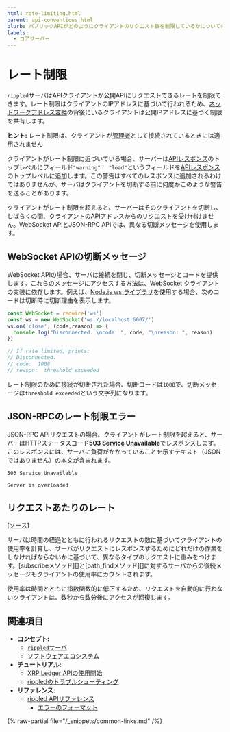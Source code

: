 ```yaml
---
html: rate-limiting.html
parent: api-conventions.html
blurb: パブリックAPIがどのようにクライアントのリクエスト数を制限しているかについての説明です。
labels:
  - コアサーバー
---
```

# レート制限

`rippled`サーバはAPIクライアントが公開APIにリクエストできるレートを制限できます。レート制限はクライアントのIPアドレスに基づいて行われるため、[ネットワークアドレス変換](https://ja.wikipedia.org/wiki/ネットワークアドレス変換)の背後にいるクライアントは公開IPアドレスに基づく制限を共有します。

**ヒント:** レート制限は、クライアントが[管理者](../../../tutorials/get-started/get-started-using-http-websocket-apis.md#管理者アクセス権限)として接続されているときには適用されません

クライアントがレート制限に近づいている場合、サーバーは[APIレスポンス](response-formatting.md)のトップレベルにフィールド`"warning"： "load"`というフィールドを[APIレスポンス](response-formatting.md)のトップレベルに追加します。この警告はすべてのレスポンスに追加されるわけではありませんが、サーバはクライアントを切断する前に何度かこのような警告を送ることがあります。

クライアントがレート制限を超えると、サーバーはそのクライアントを切断し、しばらくの間、クライアントのAPIアドレスからのリクエストを受け付けません。WebSocket APIとJSON-RPC APIでは、異なる切断メッセージを使用します。

## WebSocket APIの切断メッセージ

WebSocket APIの場合、サーバは接続を閉じ、切断メッセージとコードを提供します。これらのメッセージにアクセスする方法は、WebSocket クライアントの実装に依存します。例えば、[Node.js ws ライブラリ](https://github.com/websockets/ws)を使用する場合、次のコードは切断時に切断理由を表示します。

```js
const WebSocket = require('ws')
const ws = new WebSocket('ws://localhost:6007/')
ws.on('close', (code,reason) => {
  console.log("Disconnected. \ncode: ", code, "\nreason: ", reason)
})

// If rate limited, prints:
// Disconnected.
// code:  1008
// reason:  threshold exceeded
```

レート制限のために接続が切断された場合、切断コードは`1008`で、切断メッセージは`threshold exceeded`という文字列になります。

## JSON-RPCのレート制限エラー

JSON-RPC APIリクエストの場合、クライアントがレート制限を超えると、サーバーはHTTPステータスコード**503 Service Unavailable**でレスポンスします。このレスポンスには、サーバに負荷がかかっていることを示すテキスト（JSONではありません）の本文が含まれます。

```text
503 Service Unavailable

Server is overloaded
```

## リクエストあたりのレート
[[ソース]](https://github.com/XRPLF/rippled/blob/master/src/ripple/resource/Fees.h "ソース")

サーバは時間の経過とともに行われるリクエストの数に基づいてクライアントの使用率を計算し、サーバがリクエストにレスポンスするためにどれだけの作業をしなければならないかに基づいて、異なるタイプのリクエストに重みをつけます。[subscribeメソッド][]と[path_findメソッド][]に対するサーバからの後続メッセージもクライアントの使用率にカウントされます。

使用率は時間とともに指数関数的に低下するため、リクエストを自動的に行わないクライアントは、数秒から数分後にアクセスが回復します。

## 関連項目

- **コンセプト:**
    - [`rippled`サーバ](../../../concepts/networks-and-servers/index.md)
    - [ソフトウェアエコシステム](../../../introduction/software-ecosystem.md)
- **チュートリアル:**
    - [XRP Ledger APIの使用開始](../../../tutorials/get-started/get-started-using-http-websocket-apis.md)
    - [rippledのトラブルシューティング](../../../infrastructure/troubleshooting/index.md)
- **リファレンス:**
    - [rippled APIリファレンス](../index.md)
        - [エラーのフォーマット](error-formatting.md)

{% raw-partial file="/_snippets/common-links.md" /%}
